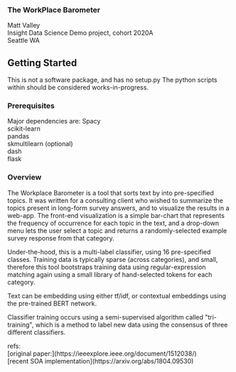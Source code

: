### The WorkPlace Barometer

Matt Valley
<br>Insight Data Science Demo project, cohort 2020A
<br>Seattle WA

###

## Getting Started

This is not a software package, and has no setup.py
The python scripts within should be considered works-in-progress.

### Prerequisites
Major dependencies are:
Spacy <br>
scikit-learn<br>
pandas<br>
skmultilearn (optional)<br>
dash<br>
flask


### Overview
<p>The Workplace Barometer is a tool that sorts text by into pre-specified topics.
It was written for a consulting client who wished to summarize the topics present in long-form survey answers,
and to visualize the results in a web-app.  The front-end visualization is a simple bar-chart that
represents the frequency of occurrence for each topic in the text, and a drop-down menu lets the user
select a topic and returns a randomly-selected example survey response from that category.</p>

<p>Under-the-hood, this is a multi-label classifier, using 16 pre-specified classes.
Training data is typically sparse (across categories), and small, therefore this tool bootstraps training data
using regular-expression matching again using a small library of hand-selected tokens for each category.</p>

<p>Text can be embedding using either tf/idf, or contextual embeddings using the pre-trained BERT network.</p>

<p>Classifier training occurs using a semi-supervised algorithm called "tri-training", which is
a method to label new data using the consensus of three different classifiers.</p>

<p> refs:<br>
[original paper:](https://ieeexplore.ieee.org/document/1512038/)<br>
[recent SOA implementation](https://arxiv.org/abs/1804.09530)</p>


